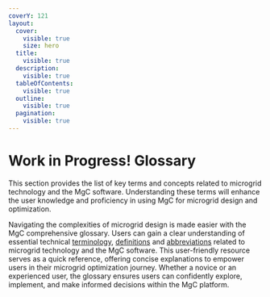 ```yaml
---
coverY: 121
layout:
  cover:
    visible: true
    size: hero
  title:
    visible: true
  description:
    visible: true
  tableOfContents:
    visible: true
  outline:
    visible: true
  pagination:
    visible: true
---
```


# Work in Progress! Glossary

This section provides the list of key terms and concepts related to microgrid technology and the MgC software. Understanding these terms will enhance the user knowledge and proficiency in using MgC for microgrid design and optimization.

Navigating the complexities of microgrid design is made easier with the MgC comprehensive glossary. Users can gain a clear understanding of essential technical [terminology](technical-terminology.md), [definitions](definitions.md) and [abbreviations](abbreviations.md) related to microgrid technology and the MgC software. This user-friendly resource serves as a quick reference, offering concise explanations to empower users in their microgrid optimization journey. Whether a novice or an experienced user, the glossary ensures users can confidently explore, implement, and make informed decisions within the MgC platform.

